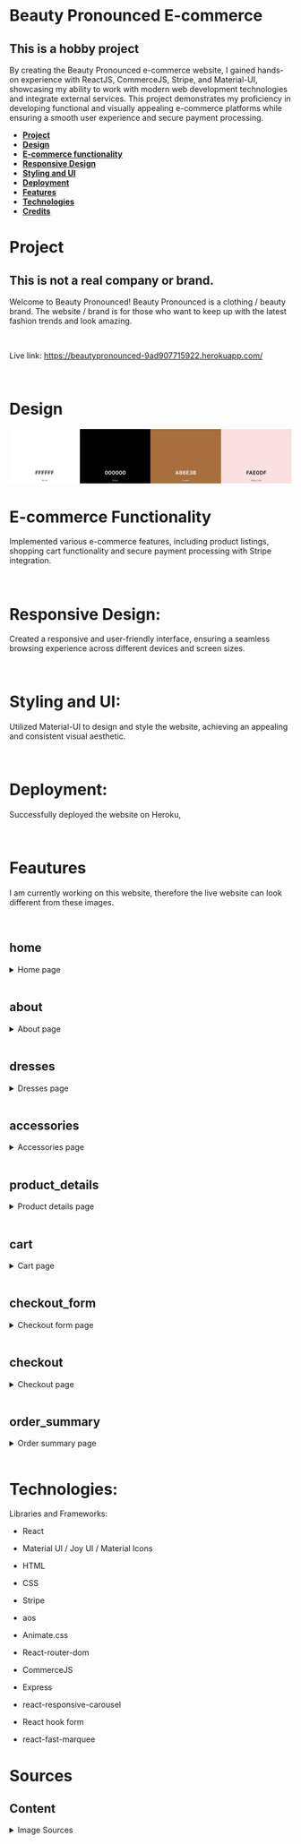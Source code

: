 # Beauty Pronounced E-commerce

## This is a hobby project

By creating the Beauty Pronounced e-commerce website, I gained hands-on experience with ReactJS, CommerceJS, Stripe, and Material-UI, showcasing my ability to work with modern web development technologies and integrate external services. This project demonstrates my proficiency in developing functional and visually appealing e-commerce platforms while ensuring a smooth user experience and secure payment processing.

- [**Project**](#project)
- [**Design**](#design)
- [**E-commerce functionality**](#e-commerce-functionality)
- [**Responsive Design**](#responsive-design)
- [**Styling and UI**](#styling-and-ui)
- [**Deployment**](#deployment)
- [**Features**](#features)
- [**Technologies**](#technologies)
- [**Credits**](#credits)

# Project

## This is not a real company or brand.

Welcome to Beauty Pronounced! Beauty Pronounced is a clothing / beauty brand. The website / brand is for those who want to keep up with the latest fashion trends and look amazing.

<br>

Live link: https://beautypronounced-9ad907715922.herokuapp.com/

<br>

# Design

<img src='src\assets\palette.png' alt="Website color palette">

<br>

# E-commerce Functionality

Implemented various e-commerce features, including product listings, shopping cart functionality and secure payment processing with Stripe integration.

<br>

# Responsive Design:

Created a responsive and user-friendly interface, ensuring a seamless browsing experience across different devices and screen sizes.

<br>

# Styling and UI:

Utilized Material-UI to design and style the website, achieving an appealing and consistent visual aesthetic.

<br>

# Deployment:

Successfully deployed the website on Heroku,

<br>

# Feautures

I am currently working on this website, therefore the live website can look different from these images.

<br>

## home

<details><summary>Home page</summary>

<div style=" display: flex; align-items: flex-start; justify-content: space-between">
<img src='src\assets\readme\home_desktop.png' style="width: 20%" alt="home page on desktop screen">
<img src='src\assets\readme\home_tablet.png' style="width: 30%" alt="home page on tablet screen">
<img src='src\assets\readme\home_mobile.png' style="width: 40%" alt="home page on mobile screen">
</div>

</details>

<br>

## about

<details><summary>About page</summary>
<div style=" display: flex; align-items: flex-start; justify-content: space-between">
<img src='src\assets\readme\about_desktop.png' style="width: 20%" alt="about page on desktop screen">
<img src='src\assets\readme\about_tablet.png' style="width: 30%" alt="about page on tablet screen">
<img src='src\assets\readme\about_mobile.png' style="width: 40%" alt="about page on mobile screen">
</div>

</details>

<br>

## dresses

<details><summary>Dresses page</summary>
<div style=" display: flex; align-items: flex-start; justify-content: space-between">
<img src='src\assets\readme\dresses_desktop.png' style="width: 20%" alt="dresses page on desktop screen">
<img src='src\assets\readme\dresses_tablet.png' style="width: 30%" alt="dresses page on tablet screen">
<img src='src\assets\readme\dresses_mobile.png' style="width: 40%" alt="dresses page on mobile screen">
</div>

</details>

<br>

## accessories

<details><summary>Accessories page</summary>
<div style=" display: flex; align-items: flex-start; justify-content: space-between">
<img src='src\assets\readme\accessories_desktop.png' style="width: 20%" alt="accessories page on desktop screen">
<img src='src\assets\readme\accessories_tablet.png' style="width: 30%" alt="accessories page on tablet scree</div>n">
<img src='src\assets\readme\accessories_mobile.png' style="width: 40%" alt="accessories page on mobile screen">
</div>

</details>

<br>

## product_details

<details><summary>Product details page</summary>
<div style=" display: flex; align-items: flex-start; justify-content: space-between">
<img src='src\assets\readme\product_details_desktop.png' style="width: 20%" alt="product_details page on desktop screen">
<img src='src\assets\readme\product_details_tablet.png' style="width: 30%" alt="product_details page on tablet screen">
<img src='src\assets\readme\product_details_mobile.png' style="width: 40%" alt="product_details page on mobile screen">
</div>

</details>

<br>

## cart

<details><summary>Cart page</summary>
<div style=" display: flex; align-items: flex-start; justify-content: space-between">
<img src='src\assets\readme\cart_desktop.png' style="width: 20%" alt="cart page on desktop screen">
<img src='src\assets\readme\cart_tablet.png' style="width: 30%" alt="cart page on tablet screen">
<img src='src\assets\readme\cart_mobile.png' style="width: 40%" alt="cart page on mobile screen">
</div>

</details>

<br>

## checkout_form

<details><summary>Checkout form page</summary>
<div style=" display: flex; align-items: flex-start; justify-content: space-between">
<img src='src\assets\readme\checkout_form_desktop.png' style="width: 20%" alt="checkout_form page on desktop screen">
<img src='src\assets\readme\checkout_form_tablet.png' style="width: 30%" alt="checkout_form page on tablet screen">
<img src='src\assets\readme\checkout_form_mobile.png' style="width: 40%" alt="checkout_form page on mobile screen">
</div>

</details>

<br>

## checkout

<details><summary>Checkout page</summary>
<div style=" display: flex; align-items: flex-start; justify-content: space-between">
<img src='src\assets\readme\checkout_desktop.png' style="width: 20%" alt="checkout page on desktop screen">
<img src='src\assets\readme\checkout_tablet.png' style="width: 30%" alt="checkout page on tablet screen">
<img src='src\assets\readme\checkout_mobile.png' style="width: 40%" alt="checkout page on mobile screen">
</div>

</details>

<br>

## order_summary

<details><summary>Order summary page</summary>
<div style=" display: flex; align-items: flex-start; justify-content: space-between">
<img src='src\assets\readme\order_summary_desktop.png' style="width: 20%" alt="order_summary page on desktop screen">
<img src='src\assets\readme\order_summary_tablet.png' style="width: 30%" alt="order_summary page on tablet scree</div>n">
<img src='src\assets\readme\order_summary_mobile.png' style="width: 40%" alt="order_summary page on mobile screen">
</div>

</details>

<br>

# Technologies:

Libraries and Frameworks:

- React
- Material UI / Joy UI / Material Icons
- HTML
- CSS
- Stripe

- aos
- Animate.css
- React-router-dom
- CommerceJS
- Express
- react-responsive-carousel
- React hook form
- react-fast-marquee

# Sources

## Content

<details>
<summary>Image Sources
</summary>

Hero
Photo by <a href="https://unsplash.com/@zvandrei?utm_source=unsplash&utm_medium=referral&utm_content=creditCopyText">Andrey Zvyagintsev</a> on <a href="https://unsplash.com/photos/HiDFZMT8Z5s?utm_source=unsplash&utm_medium=referral&utm_content=creditCopyText">Unsplash</a>

Readme home
Image by <a href="https://www.freepik.com/free-photo/fast-fashion-vs-slow-sustainable-fashion_19533990.htm#&position=6&from_view=collections">Freepik</a>

Divider
https://omatsuri.app/page-dividers

about hero

<a href="https://www.freepik.com/free-photo/fashionable-boutique-owner-measures-dress-black-white-studio-generated-by-ai_41041091.htm#query=fashion&position=1&from_view=search&track=sph">Image by vecstock</a> on Freepik

sewing kit
<a href="https://www.freepik.com/free-photo/sewing-kit-with-cotton-threads-top-view_8487851.htm#query=measuring%20tape%20fashion&position=3&from_view=search&track=ais">Image by Racool_studio</a> on Freepik

fashion show
Bild av Duane Mendes: https://www.pexels.com/sv-se/foto/mode-manniskor-modell-lyx-8793626/

product
Image by <a href="https://www.freepik.com/free-photo/young-japanese-woman-portrait-sitting-chair_12707326.htm#&position=39&from_view=collections">Freepik</a>

Image by <a href="https://www.freepik.com/free-photo/portrait-young-japanese-woman-with-jacket_12707348.htm#&position=3&from_view=collections">Freepik</a>
Image by <a href="https://www.freepik.com/free-photo/portrait-young-japanese-woman-with-jacket_12707342.htm#&position=4&from_view=collections">Freepik</a>

red jacket
<a href="https://www.freepik.com/free-photo/fashionable-model-stylish-hat-red-coat-boots-posing-white-wall-studio_18218889.htm#&position=25&from_view=collections">Image by svetlanasokolova</a> on Freepik
<a href="https://www.freepik.com/free-photo/stylish-european-brunette-woman-red-coat-black-hat-posing-white-wall_18218914.htm#&position=27&from_view=collections">Image by svetlanasokolova</a> on Freepik
<a href="https://www.freepik.com/free-photo/stylish-european-brunette-woman-red-coat-black-hat-posing-white-wall_18218862.htm#&position=5&from_view=collections">Image by svetlanasokolova</a> on Freepik

purple jacket
Photo by <a href="https://unsplash.com/@adeleshafiee?utm_source=unsplash&utm_medium=referral&utm_content=creditCopyText">Adele Shafiee</a> on <a href="https://unsplash.com/photos/S65-iaG2lC0?utm_source=unsplash&utm_medium=referral&utm_content=creditCopyText">Unsplash</a>
Photo by <a href="https://unsplash.com/@adeleshafiee?utm_source=unsplash&utm_medium=referral&utm_content=creditCopyText">Adele Shafiee</a> on <a href="https://unsplash.com/photos/VK56DfpBW2o?utm_source=unsplash&utm_medium=referral&utm_content=creditCopyText">Unsplash</a>
Photo by <a href="https://unsplash.com/@adeleshafiee?utm_source=unsplash&utm_medium=referral&utm_content=creditCopyText">Adele Shafiee</a> on <a href="https://unsplash.com/photos/B7y78fhsoTY?utm_source=unsplash&utm_medium=referral&utm_content=creditCopyText">Unsplash</a>

Beige vest
Photo by <a href="https://unsplash.com/@adeleshafiee?utm_source=unsplash&utm_medium=referral&utm_content=creditCopyText">Adele Shafiee</a> on <a href="https://unsplash.com/photos/IlkDfFGyndw?utm_source=unsplash&utm_medium=referral&utm_content=creditCopyText">Unsplash</a>
Photo by <a href="https://unsplash.com/@adeleshafiee?utm_source=unsplash&utm_medium=referral&utm_content=creditCopyText">Adele Shafiee</a> on <a href="https://unsplash.com/photos/Mw6KEgEXNs0?utm_source=unsplash&utm_medium=referral&utm_content=creditCopyText">Unsplash</a>
Photo by <a href="https://unsplash.com/@adeleshafiee?utm_source=unsplash&utm_medium=referral&utm_content=creditCopyText">Adele Shafiee</a> on <a href="https://unsplash.com/photos/pMzY1eX9K7g?utm_source=unsplash&utm_medium=referral&utm_content=creditCopyText">Unsplash</a>

yello jacket
Photo by <a href="https://unsplash.com/@adeleshafiee?utm_source=unsplash&utm_medium=referral&utm_content=creditCopyText">Adele Shafiee</a> on <a href="https://unsplash.com/@frirsta/likes?utm_source=unsplash&utm_medium=referral&utm_content=creditCopyText">Unsplash</a>
Photo by <a href="https://unsplash.com/@adeleshafiee?utm_source=unsplash&utm_medium=referral&utm_content=creditCopyText">Adele Shafiee</a> on <a href="https://unsplash.com/photos/b-fzW8mJR_k?utm_source=unsplash&utm_medium=referral&utm_content=creditCopyText">Unsplash</a>
Photo by <a href="https://unsplash.com/@adeleshafiee?utm_source=unsplash&utm_medium=referral&utm_content=creditCopyText">Adele Shafiee</a> on <a href="https://unsplash.com/photos/i3BpYPMwKiM?utm_source=unsplash&utm_medium=referral&utm_content=creditCopyText">Unsplash</a>

grey coat
Photo by <a href="https://unsplash.com/@adeleshafiee?utm_source=unsplash&utm_medium=referral&utm_content=creditCopyText">Adele Shafiee</a> on <a href="https://unsplash.com/photos/pv6oYcKcxlI?utm_source=unsplash&utm_medium=referral&utm_content=creditCopyText">Unsplash</a>
Photo by <a href="https://unsplash.com/@adeleshafiee?utm_source=unsplash&utm_medium=referral&utm_content=creditCopyText">Adele Shafiee</a> on <a href="https://unsplash.com/photos/5B-dLR8jmOI?utm_source=unsplash&utm_medium=referral&utm_content=creditCopyText">Unsplash</a>
Photo by <a href="https://unsplash.com/@adeleshafiee?utm_source=unsplash&utm_medium=referral&utm_content=creditCopyText">Adele Shafiee</a> on <a href="https://unsplash.com/photos/pv6oYcKcxlI?utm_source=unsplash&utm_medium=referral&utm_content=creditCopyText">Unsplash</a>

blue coat
Photo by <a href="https://unsplash.com/@adeleshafiee?utm_source=unsplash&utm_medium=referral&utm_content=creditCopyText">Adele Shafiee</a> on <a href="https://unsplash.com/photos/TUKlsiMSneE?utm_source=unsplash&utm_medium=referral&utm_content=creditCopyText">Unsplash</a>
Photo by <a href="https://unsplash.com/@adeleshafiee?utm_source=unsplash&utm_medium=referral&utm_content=creditCopyText">Adele Shafiee</a> on <a href="https://unsplash.com/photos/OwzTmNxn1WU?utm_source=unsplash&utm_medium=referral&utm_content=creditCopyText">Unsplash</a>
Photo by <a href="https://unsplash.com/@adeleshafiee?utm_source=unsplash&utm_medium=referral&utm_content=creditCopyText">Adele Shafiee</a> on <a href="https://unsplash.com/photos/MF3e6wwu3VY?utm_source=unsplash&utm_medium=referral&utm_content=creditCopyText">Unsplash</a>

grey jacket
Photo by <a href="https://unsplash.com/@adeleshafiee?utm_source=unsplash&utm_medium=referral&utm_content=creditCopyText">Adele Shafiee</a> on <a href="https://unsplash.com/photos/jJczZBa0MBc?utm_source=unsplash&utm_medium=referral&utm_content=creditCopyText">Unsplash</a>
Photo by <a href="https://unsplash.com/@adeleshafiee?utm_source=unsplash&utm_medium=referral&utm_content=creditCopyText">Adele Shafiee</a> on <a href="https://unsplash.com/photos/eXjs5Lznx_o?utm_source=unsplash&utm_medium=referral&utm_content=creditCopyText">Unsplash</a>
Photo by <a href="https://unsplash.com/@adeleshafiee?utm_source=unsplash&utm_medium=referral&utm_content=creditCopyText">Adele Shafiee</a> on <a href="https://unsplash.com/photos/VxH3_ZYKvhI?utm_source=unsplash&utm_medium=referral&utm_content=creditCopyText">Unsplash</a>

green jacket
Photo by <a href="https://unsplash.com/@adeleshafiee?utm_source=unsplash&utm_medium=referral&utm_content=creditCopyText">Adele Shafiee</a> on <a href="https://unsplash.com/photos/pqJG8cMUumQ?utm_source=unsplash&utm_medium=referral&utm_content=creditCopyText">Unsplash</a>
Photo by <a href="https://unsplash.com/@adeleshafiee?utm_source=unsplash&utm_medium=referral&utm_content=creditCopyText">Adele Shafiee</a> on <a href="https://unsplash.com/photos/3A9Ivw03Dgg?utm_source=unsplash&utm_medium=referral&utm_content=creditCopyText">Unsplash</a>
Photo by <a href="https://unsplash.com/@adeleshafiee?utm_source=unsplash&utm_medium=referral&utm_content=creditCopyText">Adele Shafiee</a> on <a href="https://unsplash.com/photos/3WCNW3veV7E?utm_source=unsplash&utm_medium=referral&utm_content=creditCopyText">Unsplash</a>

purple jacket
Photo by <a href="https://unsplash.com/@adeleshafiee?utm_source=unsplash&utm_medium=referral&utm_content=creditCopyText">Adele Shafiee</a> on <a href="https://unsplash.com/photos/T5ut0wuL0O8?utm_source=unsplash&utm_medium=referral&utm_content=creditCopyText">Unsplash</a>
Photo by <a href="https://unsplash.com/@adeleshafiee?utm_source=unsplash&utm_medium=referral&utm_content=creditCopyText">Adele Shafiee</a> on <a href="https://unsplash.com/photos/AYN-kdlk6Tg?utm_source=unsplash&utm_medium=referral&utm_content=creditCopyText">Unsplash</a>
Photo by <a href="https://unsplash.com/@adeleshafiee?utm_source=unsplash&utm_medium=referral&utm_content=creditCopyText">Adele Shafiee</a> on <a href="https://unsplash.com/photos/vagr_XT9Cms?utm_source=unsplash&utm_medium=referral&utm_content=creditCopyText">Unsplash</a>

black short dress
Photo by <a href="https://unsplash.com/@elise_outside?utm_source=unsplash&utm_medium=referral&utm_content=creditCopyText">Elise Wilcox</a> on <a href="https://unsplash.com/photos/AJfo8UJV2vI?utm_source=unsplash&utm_medium=referral&utm_content=creditCopyText">Unsplash</a>

Photo by <a href="https://unsplash.com/@elise_outside?utm_source=unsplash&utm_medium=referral&utm_content=creditCopyText">Elise Wilcox</a> on <a href="https://unsplash.com/photos/J1K3axuq22k?utm_source=unsplash&utm_medium=referral&utm_content=creditCopyText">Unsplash</a>

Photo by <a href="https://unsplash.com/@elise_outside?utm_source=unsplash&utm_medium=referral&utm_content=creditCopyText">Elise Wilcox</a> on <a href="https://unsplash.com/photos/h-pp5V93MpU?utm_source=unsplash&utm_medium=referral&utm_content=creditCopyText">Unsplash</a>

Photo by <a href="https://unsplash.com/ko/@elise_outside?utm_source=unsplash&utm_medium=referral&utm_content=creditCopyText">Elise Wilcox</a> on <a href="https://unsplash.com/photos/J1K3axuq22k?utm_source=unsplash&utm_medium=referral&utm_content=creditCopyText">Unsplash</a>

midi white dress

Photo by <a href="https://unsplash.com/@elise_outside?utm_source=unsplash&utm_medium=referral&utm_content=creditCopyText">Elise Wilcox</a> on <a href="https://unsplash.com/photos/x30lVqKUINc?utm_source=unsplash&utm_medium=referral&utm_content=creditCopyText">Unsplash</a>

Photo by <a href="https://unsplash.com/@elise_outside?utm_source=unsplash&utm_medium=referral&utm_content=creditCopyText">Elise Wilcox</a> on <a href="https://unsplash.com/photos/FSgK6j1AjrY?utm_source=unsplash&utm_medium=referral&utm_content=creditCopyText">Unsplash</a>

Photo by <a href="https://unsplash.com/@elise_outside?utm_source=unsplash&utm_medium=referral&utm_content=creditCopyText">Elise Wilcox</a> on <a href="https://unsplash.com/photos/_rQMZdBRbBo?utm_source=unsplash&utm_medium=referral&utm_content=creditCopyText">Unsplash</a>

short black t-shirt dress

Photo by <a href="https://unsplash.com/@elise_outside?utm_source=unsplash&utm_medium=referral&utm_content=creditCopyText">Elise Wilcox</a> on <a href="https://unsplash.com/photos/VdZdQKPtVhk?utm_source=unsplash&utm_medium=referral&utm_content=creditCopyText">Unsplash</a>

Photo by <a href="https://unsplash.com/@elise_outside?utm_source=unsplash&utm_medium=referral&utm_content=creditCopyText">Elise Wilcox</a> on <a href="https://unsplash.com/photos/5NBBZW6LNyg?utm_source=unsplash&utm_medium=referral&utm_content=creditCopyText">Unsplash</a>

Photo by <a href="https://unsplash.com/@elise_outside?utm_source=unsplash&utm_medium=referral&utm_content=creditCopyText">Elise Wilcox</a> on <a href="https://unsplash.com/photos/o9THOb0WfMM?utm_source=unsplash&utm_medium=referral&utm_content=creditCopyText">Unsplash</a>

perfume
Photo by <a href="https://unsplash.com/ja/@maierfoto?utm_source=unsplash&utm_medium=referral&utm_content=creditCopyText">Eve Maier</a> on <a href="https://unsplash.com/@frirsta/likes?utm_source=unsplash&utm_medium=referral&utm_content=creditCopyText">Unsplash</a>

Photo by <a href="https://unsplash.com/ja/@maierfoto?utm_source=unsplash&utm_medium=referral&utm_content=creditCopyText">Eve Maier</a> on <a href="https://unsplash.com/@frirsta/likes?utm_source=unsplash&utm_medium=referral&utm_content=creditCopyText">Unsplash</a>

prada
Photo by <a href="https://unsplash.com/ko/@laurachouette?utm_source=unsplash&utm_medium=referral&utm_content=creditCopyText">Laura Chouette</a> on <a href="https://unsplash.com/@frirsta/likes?utm_source=unsplash&utm_medium=referral&utm_content=creditCopyText">Unsplash</a>
Photo by <a href="https://unsplash.com/ko/@laurachouette?utm_source=unsplash&utm_medium=referral&utm_content=creditCopyText">Laura Chouette</a> on <a href="https://unsplash.com/@frirsta/likes?utm_source=unsplash&utm_medium=referral&utm_content=creditCopyText">Unsplash</a>

Photo by <a href="https://unsplash.com/ko/@laurachouette?utm_source=unsplash&utm_medium=referral&utm_content=creditCopyText">Laura Chouette</a> on <a href="https://unsplash.com/@frirsta/likes?utm_source=unsplash&utm_medium=referral&utm_content=creditCopyText">Unsplash</a>

chanel
Photo by <a href="https://unsplash.com/ko/@laurachouette?utm_source=unsplash&utm_medium=referral&utm_content=creditCopyText">Laura Chouette</a> on <a href="https://unsplash.com/@frirsta/likes?utm_source=unsplash&utm_medium=referral&utm_content=creditCopyText">Unsplash</a>
Photo by <a href="https://unsplash.com/ko/@laurachouette?utm_source=unsplash&utm_medium=referral&utm_content=creditCopyText">Laura Chouette</a> on <a href="https://unsplash.com/@frirsta/likes?utm_source=unsplash&utm_medium=referral&utm_content=creditCopyText">Unsplash</a>
Photo by <a href="https://unsplash.com/ko/@laurachouette?utm_source=unsplash&utm_medium=referral&utm_content=creditCopyText">Laura Chouette</a> on <a href="https://unsplash.com/photos/j0IBVhg2mSE?utm_source=unsplash&utm_medium=referral&utm_content=creditCopyText">Unsplash</a>

replica
Photo by <a href="https://unsplash.com/ko/@laurachouette?utm_source=unsplash&utm_medium=referral&utm_content=creditCopyText">Laura Chouette</a> on <a href="https://unsplash.com/@frirsta/likes?utm_source=unsplash&utm_medium=referral&utm_content=creditCopyText">Unsplash</a>
Photo by <a href="https://unsplash.com/ko/@laurachouette?utm_source=unsplash&utm_medium=referral&utm_content=creditCopyText">Laura Chouette</a> on <a href="https://unsplash.com/photos/NIKbbR7psYM?utm_source=unsplash&utm_medium=referral&utm_content=creditCopyText">Unsplash</a>

Photo by <a href="https://unsplash.com/ko/@laurachouette?utm_source=unsplash&utm_medium=referral&utm_content=creditCopyText">Laura Chouette</a> on <a href="https://unsplash.com/photos/yeHuOnWAEmI?utm_source=unsplash&utm_medium=referral&utm_content=creditCopyText">Unsplash</a>

chanel orange
Photo by <a href="https://unsplash.com/ko/@laurachouette?utm_source=unsplash&utm_medium=referral&utm_content=creditCopyText">Laura Chouette</a> on <a href="https://unsplash.com/@frirsta/likes?utm_source=unsplash&utm_medium=referral&utm_content=creditCopyText">Unsplash</a>

Photo by <a href="https://unsplash.com/ko/@laurachouette?utm_source=unsplash&utm_medium=referral&utm_content=creditCopyText">Laura Chouette</a> on <a href="https://unsplash.com/@frirsta/likes?utm_source=unsplash&utm_medium=referral&utm_content=creditCopyText">Unsplash</a>
Photo by <a href="https://unsplash.com/ko/@laurachouette?utm_source=unsplash&utm_medium=referral&utm_content=creditCopyText">Laura Chouette</a> on <a href="https://unsplash.com/@frirsta/likes?utm_source=unsplash&utm_medium=referral&utm_content=creditCopyText">Unsplash</a>


Pink perfume
Image by <a href="https://www.freepik.com/free-photo/high-angle-empty-perfume-bottle_21765076.htm#&position=17&from_view=collections">Freepik</a>


Image by <a href="https://www.freepik.com/free-photo/high-angle-perfume-bottle_21765061.htm#&position=19&from_view=collections#page=1&query=undefined&from_query=undefined&position=1&from_view=collections">Freepik</a>


  </details>
